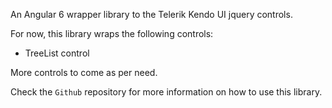 An Angular 6 wrapper library to the Telerik Kendo UI jquery controls. 

For now, this library wraps the following controls:
- TreeList control

More controls to come as per need.

Check the `Github` repository for more information on how to use this library.